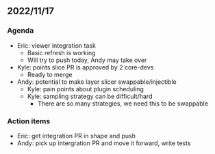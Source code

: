 ## 2022/11/17

### Agenda

- Eric: viewer integration task
    - Basic refresh is working
    - Will try to push today, Andy may take over
- Kyle: points slice PR is approved by 2 core-devs
    - Ready to merge
- Andy: potential to make layer slicer swappable/injectible
    - Kyle: pain points about plugin scheduling
    - Kyle: sampling strategy can be difficult/hard
        - There are so many strategies, we need this to be swappable

### Action items

- Eric: get integration PR in shape and push
- Andy: pick up intergration PR and move it forward, write tests
